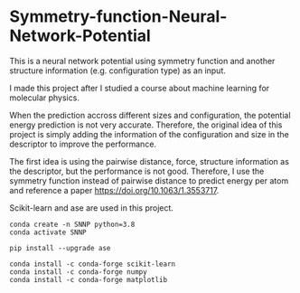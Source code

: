 # Symmetry-function-Neural-Network-Potential
This is a neural network potential using symmetry function and another structure information (e.g. configuration type) as an input. 

I made this project after I studied a course about machine learning for molecular physics. 

When the prediction accross different sizes and configuration, the potential energy prediction is not very accurate. Therefore, the original idea of this project is simply adding the information of the configuration and size in the descriptor to improve the performance.

The first idea is using the pairwise distance, force, structure information as the descriptor, but the performance is not good. Therefore, I use the symmetry function instead of pairwise distance to predict energy per atom and reference a paper https://doi.org/10.1063/1.3553717. 

Scikit-learn and ase are used in this project.

```
conda create -n SNNP python=3.8
conda activate SNNP

pip install --upgrade ase

conda install -c conda-forge scikit-learn
conda install -c conda-forge numpy
conda install -c conda-forge matplotlib

```
